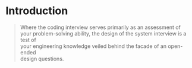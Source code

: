 # Introduction

> Where the coding interview serves primarily as an assessment of <br>
> your problem-solving ability, the design of the system interview is a test of <br>
> your engineering knowledge veiled behind the facade of an open-ended <br>
> design questions.
